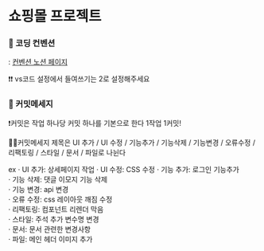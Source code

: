 # 쇼핑몰 프로젝트

### 📝 코딩 컨벤션
: [컨벤션 노션 페이지](https://experienced-purchase-e1c.notion.site/e9f11e4bc6a942a08ccc1dd30947d92a?pvs=4) <br>

❗❗ vs코드 설정에서 들여쓰기는 2로 설정해주세요

### 📝 커밋메세지
❗커밋은 작업 하나당 커밋 하나를 기본으로 한다 1작업 1커밋!

🙏🏻커밋메세지 제목은 UI 추가 /  UI 수정 / 기능추가 / 기능삭제 / 기능변경 / 오류수정 /리팩토링 / 스타일 / 문서 / 파일로 나뉜다

ex
· UI 추가: 상세페이지 작업
· UI 수정: CSS 수정
· 기능 추가: 로그인 기능추가 <br>
· 기능 삭제: 댓글 이모지 기능 삭제 <br>
· 기능 변경: api 변경 <br>
· 오류 수정: css 레이아웃 깨짐 수정 <br>
· 리팩토링: 컴포넌트 리렌더 막음 <br>
· 스타일: 주석 추가 변수명 변경 <br>
· 문서: 문서 관련한 변경사항 <br>
· 파일: 메인 헤더 이미지 추가 <br>